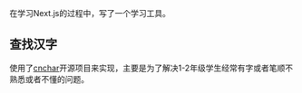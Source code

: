 在学习Next.js的过程中，写了一个学习工具。

## 查找汉字
使用了[cnchar](https://theajack.github.io/cnchar)开源项目来实现，主要是为了解决1-2年级学生经常有字或者笔顺不熟悉或者不懂的问题。